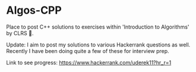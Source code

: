 # Algos-CPP
Place to post C++ solutions to exercises within 'Introduction to Algorithms' by CLRS :thought_balloon:.

Update: I aim to post my solutions to various Hackerrank questions as well. Recently I have been doing quite a few of these for interview prep.  

Link to see progress: https://www.hackerrank.com/uderek11?hr_r=1
